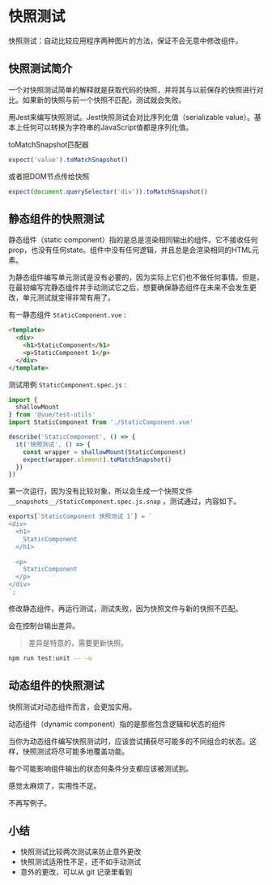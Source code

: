 # 快照测试

快照测试：自动比较应用程序两种图片的方法，保证不会无意中修改组件。

## 快照测试简介

一个对快照测试简单的解释就是获取代码的快照，并将其与以前保存的快照进行对比。如果新的快照与前一个快照不匹配，测试就会失败。

用Jest来编写快照测试。Jest快照测试会对比序列化值（serializable value）。基本上任何可以转换为字符串的JavaScript值都是序列化值。

toMatchSnapshot匹配器

```js
expect('value').toMatchSnapshot()
```

或者把DOM节点传给快照

```js
expect(document.querySelector('div')).toMatchSnapshot()
```

## 静态组件的快照测试

静态组件（static component）指的是总是渲染相同输出的组件。它不接收任何prop，也没有任何state。组件中没有任何逻辑，并且总是会渲染相同的HTML元素。

为静态组件编写单元测试是没有必要的，因为实际上它们也不做任何事情。但是，在最初编写完静态组件并手动测试它之后，想要确保静态组件在未来不会发生更改，单元测试就变得非常有用了。

有一静态组件 `StaticComponent.vue` :

```HTML
<template>
  <div>
    <h1>StaticComponent</h1>
    <p>StaticComponent 1</p>
  </div>
</template>
```

测试用例 `StaticComponent.spec.js` :

```js
import {
  shallowMount
} from '@vue/test-utils'
import StaticComponent from './StaticComponent.vue'

describe('StaticComponent', () => {
  it('快照测试', () => {
    const wrapper = shallowMount(StaticComponent)
    expect(wrapper.element).toMatchSnapshot()
  })
})
```

第一次运行，因为没有比较对象，所以会生成一个快照文件 `__snapshots__/StaticComponent.spec.js.snap` ，测试通过，内容如下。

```js
exports[`StaticComponent 快照测试 1`] = `
<div>
  <h1>
    StaticComponent
  </h1>
   
  <p>
    StaticComponent
  </p>
</div>
`;
```

修改静态组件，再运行测试，测试失败，因为快照文件与新的快照不匹配。

会在控制台输出差异。

> 差异是特意的，需要更新快照。

```BASH
npm run test:unit -- -u
```

## 动态组件的快照测试

快照测试对动态组件而言，会更加实用。

动态组件（dynamic component）指的是那些包含逻辑和状态的组件

当你为动态组件编写快照测试时，应该尝试捕获尽可能多的不同组合的状态。这样，快照测试将尽可能多地覆盖功能。

每个可能影响组件输出的状态何条件分支都应该被测试到。

感觉太麻烦了，实用性不足。

不再写例子。

## 小结

* 快照测试比较两次测试来防止意外更改
* 快照测试适用性不足，还不如手动测试
* 意外的更改，可以从 git 记录里看到
